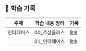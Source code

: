 ## 📝 학습 기록
|주제|학습 내용 정리|기록
|--------|--------|-------
|인터페이스|00_추상클래스|[link](https://github.com/mingyeongwon/kosa-bootcamp/tree/main/study-record/java/03_interface/00_abstract)
||01_인터페이스|[link](https://github.com/mingyeongwon/kosa-bootcamp/tree/main/study-record/java/03_interface/01_interface)
